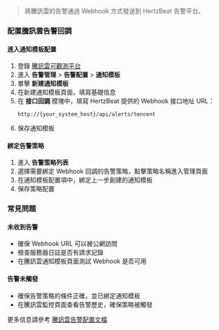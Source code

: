 >將騰訊雲的告警通過 Webhook 方式發送到 HertzBeat 告警平台。

### 配置騰訊雲告警回調

#### 進入通知模板配置
1. 登錄 [騰訊雲可觀測平台](https://console.cloud.tencent.com/monitorv2)
2. 進入 **告警管理** > **告警配置** > **通知模板**
3. 單擊 **新建通知模板**
4. 在新建通知模板頁面，填寫基礎信息
5. 在 **接口回調** 模塊中，填寫 HertzBeat 提供的 Webhook 接口地址 URL：
   ```
   http://{your_system_host}/api/alerts/tencent
   ```
6. 保存通知模板

#### 綁定告警策略
1. 進入 **告警策略列表**
2. 選擇需要綁定 Webhook 回調的告警策略，點擊策略名稱進入管理頁面
3. 在通知模板配置項中，綁定上一步創建的通知模板
4. 保存策略配置

### 常見問題

#### 未收到告警
- 確保 Webhook URL 可以被公網訪問
- 檢查服務器日誌是否有請求記錄
- 在騰訊雲通知模板頁面測試 Webhook 是否可用

#### 告警未觸發
- 確保告警策略的條件正確，並已綁定通知模板
- 在騰訊雲監控頁面查看告警歷史，確保策略被觸發

更多信息請參考 [騰訊雲告警配置文檔](https://cloud.tencent.com/document/product/248/50409)

